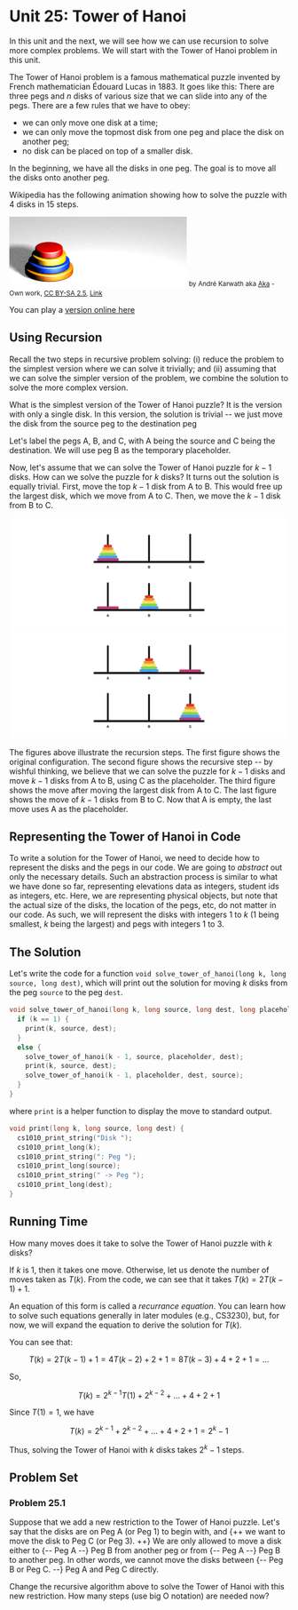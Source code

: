 # Unit 25: Tower of Hanoi

In this unit and the next, we will see how we can use recursion to solve more complex problems.  We will start with the Tower of Hanoi problem in this unit.

The Tower of Hanoi problem is a famous mathematical puzzle invented by French mathematician Édouard Lucas in 1883.  It goes like this: There are three pegs and $n$ disks of various size that we can slide into any of the pegs.  There are a few rules that we have to obey: 

- we can only move one disk at a time;
- we can only move the topmost disk from one peg and place the disk on another peg;
- no disk can be placed on top of a smaller disk.

In the beginning, we have all the disks in one peg.  The goal is to move all the disks onto another peg.  

Wikipedia has the following animation showing how to solve the puzzle with 4 disks in 15 steps.  

![solution](figures/tower.gif)
<small>
by André Karwath aka <a href="//commons.wikimedia.org/wiki/User:Aka" title="User:Aka">Aka</a> - <span class="int-own-work" lang="en">Own work</span>, <a href="https://creativecommons.org/licenses/by-sa/2.5" title="Creative Commons Attribution-Share Alike 2.5">CC BY-SA 2.5</a>, <a href="https://commons.wikimedia.org/w/index.php?curid=85401">Link</a>
</small>

You can play a [version online here](https://www.mindgames.com/game/Tower+of+Hanoi)

## Using Recursion

Recall the two steps in recursive problem solving: (i) reduce the problem to the simplest version where we can solve it trivially; and (ii) assuming that we can solve the simpler version of the problem, we combine the solution to solve the more complex version.

What is the simplest version of the Tower of Hanoi puzzle?  It is the version with only a single disk.  In this version, the solution is trivial -- we just move the disk from the source peg to the destination peg

Let's label the pegs A, B, and C, with A being the source and C being the destination.  We will use peg B as the temporary placeholder.  

Now, let's assume that we can solve the Tower of Hanoi puzzle for $k-1$ disks.  How can we solve the puzzle for $k$ disks?  It turns out the solution is equally trivial.  First, move the top $k-1$ disk from A to B.  This would free up the largest disk, which we move from A to C.  Then, we move the $k-1$ disk from B to C.

![Tower of Hanoi](figures/tower-of-hanoi/tower-of-hanoi.001.png)
![Tower of Hanoi](figures/tower-of-hanoi/tower-of-hanoi.002.png)

The figures above illustrate the recursion steps.  The first figure shows the original configuration.  The second figure shows the recursive step -- by wishful thinking, we believe that we can solve the puzzle for $k-1$ disks and move $k-1$ disks from A to B, using C as the placeholder.  The third figure shows the move after moving the largest disk from A to C.  The last figure shows the move of $k-1$ disks from B to C.  Now that A is empty, the last move uses A as the placeholder.

## Representing the Tower of Hanoi in Code

To write a solution for the Tower of Hanoi, we need to decide how to represent the disks and the pegs in our code.  We are going to _abstract_ out only the necessary details.  Such an abstraction process is similar to what we have done so far, representing elevations data as integers, student ids as integers, etc.  Here, we are representing physical objects, but note that the actual size of the disks, the location of the pegs, etc, do not matter in our code.  As such, we will represent the disks with integers 1 to $k$ (1 being smallest, $k$ being the largest) and pegs with integers 1 to 3.

## The Solution

Let's write the code for a function `void solve_tower_of_hanoi(long k, long source, long dest)`, which will print out the solution for moving $k$ disks from the peg `source` to the peg `dest`.

```C
void solve_tower_of_hanoi(long k, long source, long dest, long placeholder) {
  if (k == 1) {
    print(k, source, dest);
  }
  else {
    solve_tower_of_hanoi(k - 1, source, placeholder, dest);
    print(k, source, dest);
    solve_tower_of_hanoi(k - 1, placeholder, dest, source);
  }
}
```

where `print` is a helper function to display the move to standard output.
```C
void print(long k, long source, long dest) {
  cs1010_print_string("Disk ");
  cs1010_print_long(k);
  cs1010_print_string(": Peg ");
  cs1010_print_long(source);
  cs1010_print_string(" -> Peg ");
  cs1010_print_long(dest);
}
```

## Running Time

How many moves does it take to solve the Tower of Hanoi puzzle with $k$ disks?  

If $k$ is 1, then it takes one move.  Otherwise, let us denote the number of moves taken as $T(k)$.  From the code, we can see that it takes $T(k) = 2T(k-1) + 1$.

An equation of this form is called a _recurrance equation_.  You can learn how to solve such equations generally in later modules (e.g., CS3230), but, for now, we will expand the equation to derive the solution for $T(k)$.

You can see that:

$$T(k) = 2T(k-1) + 1 = 4T(k-2) + 2 + 1 = 8T(k-3) + 4 + 2 + 1 = ...$$

So,

$$T(k) = 2^{k-1}T(1) + 2^{k-2} + ... + 4 + 2 + 1$$

Since $T(1) = 1$, we have

$$T(k) = 2^{k-1} + 2^{k-2} + ... + 4 + 2 + 1 = 2^k - 1$$


Thus, solving the Tower of Hanoi with $k$ disks takes $2^k-1$ steps.   

## Problem Set

### Problem 25.1

Suppose that we add a new restriction to the Tower of Hanoi puzzle.  Let's say that the disks are on Peg A (or Peg 1) to begin with, and {++ we want to move the disk to Peg C (or Peg 3). ++} We are only allowed to move a disk either to {-- Peg A --} Peg B from another peg or from {-- Peg A --} Peg B to another peg.  In other words, we cannot move the disks between {-- Peg B or Peg C. --} Peg A and Peg C directly.

Change the recursive algorithm above to solve the Tower of Hanoi with this new restriction.  How many steps (use big O notation) are needed now?
